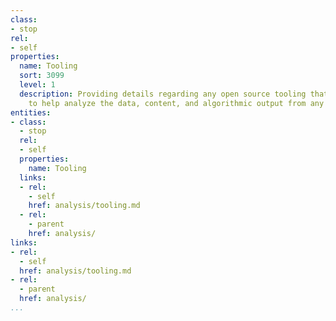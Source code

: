 ```yaml
---
class:
- stop
rel:
- self
properties:
  name: Tooling
  sort: 3099
  level: 1
  description: Providing details regarding any open source tooling that can be used
    to help analyze the data, content, and algorithmic output from any platform services.
entities:
- class:
  - stop
  rel:
  - self
  properties:
    name: Tooling
  links:
  - rel:
    - self
    href: analysis/tooling.md
  - rel:
    - parent
    href: analysis/
links:
- rel:
  - self
  href: analysis/tooling.md
- rel:
  - parent
  href: analysis/
...
```

